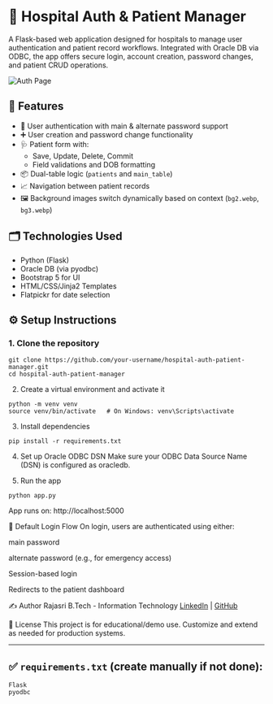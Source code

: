 # 🏥 Hospital Auth & Patient Manager

A Flask-based web application designed for hospitals to manage user authentication and patient record workflows. Integrated with Oracle DB via ODBC, the app offers secure login, account creation, password changes, and patient CRUD operations.

![Auth Page](screenshots/Screenshot_2025-06-27_145809.png)

## 🚀 Features

- 🔐 User authentication with main & alternate password support
- ➕ User creation and password change functionality
- 🩺 Patient form with:
  - Save, Update, Delete, Commit
  - Field validations and DOB formatting
- 📦 Dual-table logic (`patients` and `main_table`)
- 📈 Navigation between patient records
- 🖼️ Background images switch dynamically based on context (`bg2.webp`, `bg3.webp`)

## 🗂️ Technologies Used

- Python (Flask)
- Oracle DB (via pyodbc)
- Bootstrap 5 for UI
- HTML/CSS/Jinja2 Templates
- Flatpickr for date selection

## ⚙️ Setup Instructions

### 1. Clone the repository
```
git clone https://github.com/your-username/hospital-auth-patient-manager.git
cd hospital-auth-patient-manager
```
2. Create a virtual environment and activate it
```
python -m venv venv
source venv/bin/activate   # On Windows: venv\Scripts\activate
```
3. Install dependencies
```
pip install -r requirements.txt
```

4. Set up Oracle ODBC DSN
Make sure your ODBC Data Source Name (DSN) is configured as oracledb.

5. Run the app
```
python app.py
```
App runs on: http://localhost:5000

🔐 Default Login Flow
On login, users are authenticated using either:

main password

alternate password (e.g., for emergency access)

Session-based login

Redirects to the patient dashboard

✍️ Author
Rajasri
B.Tech - Information Technology
[LinkedIn](https://www.linkedin.com/in/rajasri-sampath-kumar-892046296/) | [GitHub](https://github.com/Rajasri-1406)


📜 License
This project is for educational/demo use. Customize and extend as needed for production systems.

---

## ✅ `requirements.txt` (create manually if not done):
```
Flask
pyodbc
```
